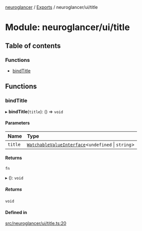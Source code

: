 [neuroglancer](../README.md) / [Exports](../modules.md) / neuroglancer/ui/title

# Module: neuroglancer/ui/title

## Table of contents

### Functions

- [bindTitle](neuroglancer_ui_title.md#bindtitle)

## Functions

### bindTitle

▸ **bindTitle**(`title`): () => `void`

#### Parameters

| Name | Type |
| :------ | :------ |
| `title` | [`WatchableValueInterface`](../interfaces/neuroglancer_trackable_value.WatchableValueInterface.md)<`undefined` \| `string`\> |

#### Returns

`fn`

▸ (): `void`

##### Returns

`void`

#### Defined in

[src/neuroglancer/ui/title.ts:20](https://github.com/ActiveBrainAtlas2/neuroglancer/blob/034b457d/src/neuroglancer/ui/title.ts#L20)
